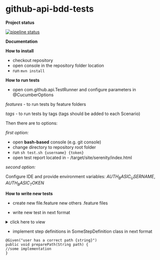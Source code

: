 # github-api-bdd-tests

**Project status**

[![pipeline status](https://gitlab.com/rekunjulia/github-api-bdd-tests/badges/main/pipeline.svg)](https://gitlab.com/rekunjulia/github-api-bdd-tests/-/commits/main)


**Documentation**

**How to install**
- checkout repository
- open console in the repository folder location 
- run `mvn install`

**How to run tests**

- open com.github.api.TestRunner and configure parameters in @CucumberOptions

_features_ - to run tests by feature folders

_tags_ - to run tests by tags (tags should be added to each Scenario)

Then there are to options:

_first option:_
- open **bash-based** console (e.g. git console)
- change directory to repository root folder
- run `sh test.sh {username} {token}`
- open test report located in - /target/site/serenity/index.html

_second option:_

Configure IDE and provide environment variables: $AUTH_BASIC_USERNAME$, $AUTH_BASIC_TOKEN$

**How to write new tests**
- create new file.feature new others .feature files

- write new test in next format
 <details><summary>click here to view</summary>
Feature: As a User I want to be able to create repository

Scenario: User should be able to create new personal repository filling only required field

Given user has a correct path "/user/repos"
When user creates repository with next valid data
Then repository is created
</details>

- implement step definitions in SomeStepDefinition class in next format

```
@Given("user has a correct path {string}")
public void preparePath(String path) {
//some implementation
}
```
